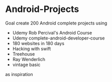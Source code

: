 # Android-Projects
Goal create 200 Android complete projects using 
- Udemy Rob Percival's Android Course
- Udemy complete-android-developer-course
- 180 websites in 180 days
- Hacking with swift
- Treehouse
- Ray Wenderlich
- vintage basic

as inspiration

